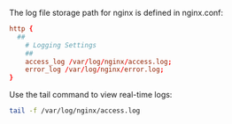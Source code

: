 The log file storage path for nginx is defined in nginx.conf:
```conf
http {
  ##
	# Logging Settings
	##
	access_log /var/log/nginx/access.log;
	error_log /var/log/nginx/error.log;
}
```
Use the tail command to view real-time logs:
```bash
tail -f /var/log/nginx/access.log
```